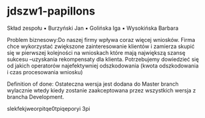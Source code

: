 # jdszw1-papillons
Skład zespołu ▪ Burzyński Jan ▪ Golińska Iga ▪ Wysokińska Barbara

Problem biznesowy:Do naszej firmy wpływa coraz więcej wniosków. Firma chce wykorzystać zwiększone zainteresowanie klientów i zamierza skupić się w pierwszej kolejności na wnioskach które mają największą szansę sukcesu –uzyskania rekompensaty dla klienta. Potrzebujemy dowiedzieć się od jakich operatorów najefektywniej odszkodowania (kwota odszkodowania i czas procesowania wniosku)

Definition of done:
Ostateczna wersja jest dodana do Master branch wylacznie wtedy kiedy zostanie zaakceptowana przez wszystkich wersja z brancha Development.



slekfekjweorpitqe0tpiqeporyi  3pi
